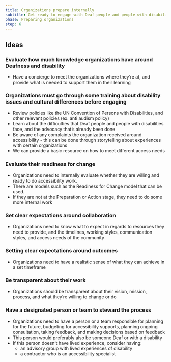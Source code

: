 ```yaml
---
title: Organizations prepare internally
subtitle: Get ready to engage with Deaf people and people with disabilities.
phase: Preparing organizations
step: 6
---
```

## Ideas

### Evaluate how much knowledge organizations have around Deafness and disability

* Have a concierge to meet the organizations where they’re at, and provide what is needed to support them in their learning

### Organizations must go through some training about disability issues and cultural differences before engaging

* Review policies like the UN Convention of Persons with Disabilities, and other relevant policies (ex. anti audism policy)
* Learn about the difficulties that Deaf people and people with disabilities face, and the advocacy that’s already been done
* Be aware of any complaints the organization received  around accessibility - this can be done through storytelling about experiences with certain organizations
* We can provide a basic resource on how to meet different access needs

### Evaluate their readiness for change

* Organizations need to internally evaluate whether they are willing and ready to do accessibility work.
* There are models such as the Readiness for Change model that can be used.
* If they are not at the Preparation or Action stage, they need to do some more internal work

### Set clear expectations around collaboration

* Organizations need to know what to expect in regards to resources they need to provide, and the timelines, working styles, communication styles, and access needs of the community

### Setting clear expectations around outcomes

* Organizations need to have a realistic sense of what they can achieve in a set timeframe

### Be transparent about their work

* Organizations should be transparent about their vision, mission, process, and what they’re willing to change or do

### Have a designated person or team to steward the process

* Organizations need to have a person or a team responsible for planning for the future, budgeting for accessibility supports, planning ongoing consultation, taking feedback, and making decisions based on feedback
* This person would preferably also be someone Deaf or with a disability
* If this person doesn’t have lived experience, consider having:
  * an advisory group with lived experiences of disability 
  * a contractor who is an accessibility specialist